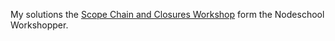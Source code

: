 My solutions the [Scope Chain and Closures Workshop](https://github.com/workshopper/scope-chains-closures) form the Nodeschool Workshopper.